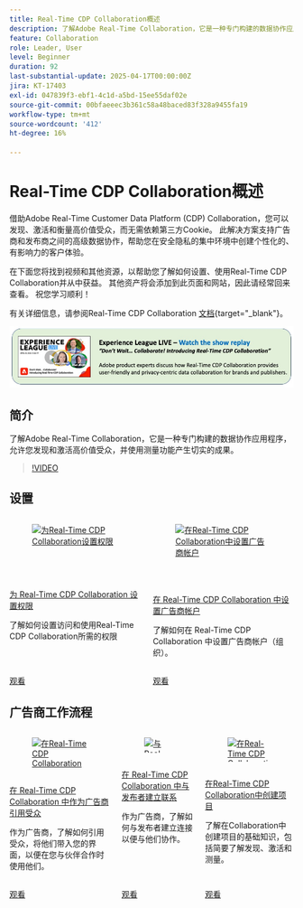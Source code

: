 ```yaml
---
title: Real-Time CDP Collaboration概述
description: 了解Adobe Real-Time Collaboration，它是一种专门构建的数据协作应用程序，允许您发现和激活高价值受众，并使用测量功能产生切实的成果。
feature: Collaboration
role: Leader, User
level: Beginner
duration: 92
last-substantial-update: 2025-04-17T00:00:00Z
jira: KT-17403
exl-id: 047839f3-ebf1-4c1d-a5bd-15ee55daf02e
source-git-commit: 00bfaeeec3b361c58a48baced83f328a9455fa19
workflow-type: tm+mt
source-wordcount: '412'
ht-degree: 16%

---
```


# Real-Time CDP Collaboration概述

借助Adobe Real-Time Customer Data Platform (CDP) Collaboration，您可以发现、激活和衡量高价值受众，而无需依赖第三方Cookie。 此解决方案支持广告商和发布商之间的高级数据协作，帮助您在安全隐私的集中环境中创建个性化的、有影响力的客户体验。

在下面您将找到视频和其他资源，以帮助您了解如何设置、使用Real-Time CDP Collaboration并从中获益。 其他资产将会添加到此页面和网站，因此请经常回来查看。 祝您学习顺利！

有关详细信息，请参阅Real-Time CDP Collaboration [文档](https://experienceleague.adobe.com/zh-hans/docs/real-time-cdp-collaboration/using/home){target="_blank"}。

[![ExL LIVE 2025年4月10日](../assets/exl-live-20250410-img.jpg)](https://experienceleague.adobe.com/zh-hans/docs/events/experience-league-live-recordings/episodes/exl-live-episode-04-10-25)

## 简介

了解Adobe Real-Time Collaboration，它是一种专门构建的数据协作应用程序，允许您发现和激活高价值受众，并使用测量功能产生切实的成果。

>[!VIDEO](https://video.tv.adobe.com/v/3446811?learn=on&enablevpops&captions=chi_hans)


## 设置

<!-- CARDS
{cta=Watch}
* set-permissions-for-collaboration.md
* set-up-an-advertiser-account.md

-->
<!-- START CARDS HTML - DO NOT MODIFY BY HAND -->
<div class="columns">
    <div class="column is-half-tablet is-half-desktop is-one-third-widescreen" aria-label="Set permissions for Real-Time CDP Collaboration">
        <div class="card" style="height: 100%; display: flex; flex-direction: column; height: 100%;">
            <div class="card-image">
                <figure class="image x-is-16by9">
                    <a href="set-permissions-for-collaboration.md" title="为Real-Time CDP Collaboration设置权限" target="_blank" rel="referrer">
                        <img class="is-bordered-r-small" src="https://video.tv.adobe.com/v/3452240/?format=jpeg&nocache=1750198179177&captions=chi_hans" alt="为Real-Time CDP Collaboration设置权限"
                             style="width: 100%; aspect-ratio: 16 / 9; object-fit: cover; overflow: hidden; display: block; margin: auto;">
                    </a>
                </figure>
            </div>
            <div class="card-content is-padded-small" style="display: flex; flex-direction: column; flex-grow: 1; justify-content: space-between;">
                <div class="top-card-content">
                    <p class="headline is-size-6 has-text-weight-bold">
                        <a href="set-permissions-for-collaboration.md" target="_blank" rel="referrer" title="为Real-Time CDP Collaboration设置权限">为 Real-Time CDP Collaboration 设置权限</a>
                    </p>
                    <p class="is-size-6">了解如何设置访问和使用Real-Time CDP Collaboration所需的权限</p>
                </div>
                <a href="set-permissions-for-collaboration.md" target="_blank" rel="referrer" class="spectrum-Button spectrum-Button--outline spectrum-Button--primary spectrum-Button--sizeM" style="align-self: flex-start; margin-top: 1rem;">
                    <span class="spectrum-Button-label has-no-wrap has-text-weight-bold">观看</span>
                </a>
            </div>
        </div>
    </div>
    <div class="column is-half-tablet is-half-desktop is-one-third-widescreen" aria-label="Set up an Advertiser account in Real-Time CDP Collaboration">
        <div class="card" style="height: 100%; display: flex; flex-direction: column; height: 100%;">
            <div class="card-image">
                <figure class="image x-is-16by9">
                    <a href="set-up-an-advertiser-account.md" title="在Real-Time CDP Collaboration中设置广告商帐户" target="_blank" rel="referrer">
                        <img class="is-bordered-r-small" src="https://video.tv.adobe.com/v/3452264/?format=jpeg&nocache=1750198179181" alt="在Real-Time CDP Collaboration中设置广告商帐户"
                             style="width: 100%; aspect-ratio: 16 / 9; object-fit: cover; overflow: hidden; display: block; margin: auto;">
                    </a>
                </figure>
            </div>
            <div class="card-content is-padded-small" style="display: flex; flex-direction: column; flex-grow: 1; justify-content: space-between;">
                <div class="top-card-content">
                    <p class="headline is-size-6 has-text-weight-bold">
                        <a href="set-up-an-advertiser-account.md" target="_blank" rel="referrer" title="在Real-Time CDP Collaboration中设置广告商帐户">在 Real-Time CDP Collaboration 中设置广告商帐户</a>
                    </p>
                    <p class="is-size-6">了解如何在 Real-Time CDP Collaboration 中设置广告商帐户（组织）。</p>
                </div>
                <a href="set-up-an-advertiser-account.md" target="_blank" rel="referrer" class="spectrum-Button spectrum-Button--outline spectrum-Button--primary spectrum-Button--sizeM" style="align-self: flex-start; margin-top: 1rem;">
                    <span class="spectrum-Button-label has-no-wrap has-text-weight-bold">观看</span>
                </a>
            </div>
        </div>
    </div>
</div>
<!-- END CARDS HTML - DO NOT MODIFY BY HAND -->

## 广告商工作流程

<!-- CARDS
{cta=Watch}
* reference-audiences-as-an-advertiser.md
* connect-with-publishers.md
* create-a-project.md

-->
<!-- START CARDS HTML - DO NOT MODIFY BY HAND -->
<div class="columns">
    <div class="column is-half-tablet is-half-desktop is-one-third-widescreen" aria-label="Reference audiences as an advertiser in Real-Time CDP Collaboration">
        <div class="card" style="height: 100%; display: flex; flex-direction: column; height: 100%;">
            <div class="card-image">
                <figure class="image x-is-16by9">
                    <a href="reference-audiences-as-an-advertiser.md" title="在Real-Time CDP Collaboration中将受众引用为广告商" target="_blank" rel="referrer">
                        <img class="is-bordered-r-small" src="https://video.tv.adobe.com/v/3452217/?format=jpeg&nocache=1750198179565" alt="在Real-Time CDP Collaboration中将受众引用为广告商"
                             style="width: 100%; aspect-ratio: 16 / 9; object-fit: cover; overflow: hidden; display: block; margin: auto;">
                    </a>
                </figure>
            </div>
            <div class="card-content is-padded-small" style="display: flex; flex-direction: column; flex-grow: 1; justify-content: space-between;">
                <div class="top-card-content">
                    <p class="headline is-size-6 has-text-weight-bold">
                        <a href="reference-audiences-as-an-advertiser.md" target="_blank" rel="referrer" title="在Real-Time CDP Collaboration中将受众引用为广告商">在 Real-Time CDP Collaboration 中作为广告商引用受众</a>
                    </p>
                    <p class="is-size-6">作为广告商，了解如何引用受众，将他们带入您的界面，以便在您与伙伴合作时使用他们。</p>
                </div>
                <a href="reference-audiences-as-an-advertiser.md" target="_blank" rel="referrer" class="spectrum-Button spectrum-Button--outline spectrum-Button--primary spectrum-Button--sizeM" style="align-self: flex-start; margin-top: 1rem;">
                    <span class="spectrum-Button-label has-no-wrap has-text-weight-bold">观看</span>
                </a>
            </div>
        </div>
    </div>
    <div class="column is-half-tablet is-half-desktop is-one-third-widescreen" aria-label="Connect with publishers in Real-Time CDP Collaboration">
        <div class="card" style="height: 100%; display: flex; flex-direction: column; height: 100%;">
            <div class="card-image">
                <figure class="image x-is-16by9">
                    <a href="connect-with-publishers.md" title="与Real-Time CDP Collaboration中的发布者联系" target="_blank" rel="referrer">
                        <img class="is-bordered-r-small" src="https://video.tv.adobe.com/v/3452218/?format=jpeg&nocache=1750198179552" alt="与Real-Time CDP Collaboration中的发布者联系"
                             style="width: 100%; aspect-ratio: 16 / 9; object-fit: cover; overflow: hidden; display: block; margin: auto;">
                    </a>
                </figure>
            </div>
            <div class="card-content is-padded-small" style="display: flex; flex-direction: column; flex-grow: 1; justify-content: space-between;">
                <div class="top-card-content">
                    <p class="headline is-size-6 has-text-weight-bold">
                        <a href="connect-with-publishers.md" target="_blank" rel="referrer" title="与Real-Time CDP Collaboration中的发布者联系">在 Real-Time CDP Collaboration 中与发布者建立联系</a>
                    </p>
                    <p class="is-size-6">作为广告商，了解如何与发布者建立连接以便与他们协作。</p>
                </div>
                <a href="connect-with-publishers.md" target="_blank" rel="referrer" class="spectrum-Button spectrum-Button--outline spectrum-Button--primary spectrum-Button--sizeM" style="align-self: flex-start; margin-top: 1rem;">
                    <span class="spectrum-Button-label has-no-wrap has-text-weight-bold">观看</span>
                </a>
            </div>
        </div>
    </div>
    <div class="column is-half-tablet is-half-desktop is-one-third-widescreen" aria-label="Create a project in Real-Time CDP Collaboration">
        <div class="card" style="height: 100%; display: flex; flex-direction: column; height: 100%;">
            <div class="card-image">
                <figure class="image x-is-16by9">
                    <a href="create-a-project.md" title="在Real-Time CDP Collaboration中创建项目" target="_blank" rel="referrer">
                        <img class="is-bordered-r-small" src="https://video.tv.adobe.com/v/3464044/?format=jpeg&nocache=1750198179535&captions=chi_hans" alt="在Real-Time CDP Collaboration中创建项目"
                             style="width: 100%; aspect-ratio: 16 / 9; object-fit: cover; overflow: hidden; display: block; margin: auto;">
                    </a>
                </figure>
            </div>
            <div class="card-content is-padded-small" style="display: flex; flex-direction: column; flex-grow: 1; justify-content: space-between;">
                <div class="top-card-content">
                    <p class="headline is-size-6 has-text-weight-bold">
                        <a href="create-a-project.md" target="_blank" rel="referrer" title="在Real-Time CDP Collaboration中创建项目">在Real-Time CDP Collaboration中创建项目</a>
                    </p>
                    <p class="is-size-6">了解在Collaboration中创建项目的基础知识，包括简要了解发现、激活和测量。</p>
                </div>
                <a href="create-a-project.md" target="_blank" rel="referrer" class="spectrum-Button spectrum-Button--outline spectrum-Button--primary spectrum-Button--sizeM" style="align-self: flex-start; margin-top: 1rem;">
                    <span class="spectrum-Button-label has-no-wrap has-text-weight-bold">观看</span>
                </a>
            </div>
        </div>
    </div>
</div>
<!-- END CARDS HTML - DO NOT MODIFY BY HAND -->
